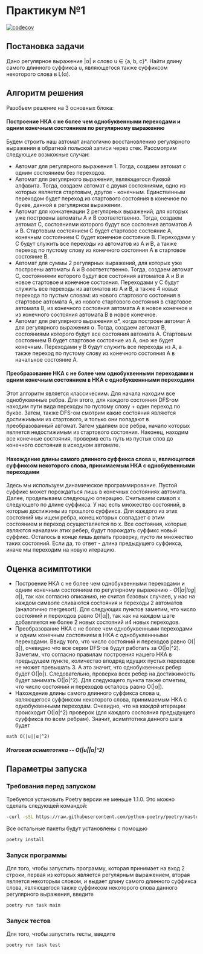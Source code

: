 # Практикум №1
[![codecov](https://codecov.io/gh/Piachonkin-Alex/FormalLangPrac1/branch/main/graph/badge.svg?token=6L5DPCEEHB)](https://codecov.io/gh/Piachonkin-Alex/FormalLangPrac1)

## Постановка задачи
Дано регулярное выражение |α| и слово u ∈ {a, b, c}*. Найти длину самого длинного суффикса u, являющегося также суффиксом некоторого слова в L(α).

## Алгоритм решения
Разобьем решение на 3 основных блока:
#### Построение НКА с не более чем однобуквенными переходами и одним конечным состоянием по регулярному выражению
Будем строить наш автомат аналогично восстановлению регулярного выражения в обратной польской записи через стек. Рассмотрим следующие возможные случаи:
- Автомат для регулярного выражения 1. Тогда, создаем автомат с одним состоянием без переходов.
- Автомат для регулярного выражения, являющегося буквой алфавита. Тогда, создаем автомат с двумя состояниями, одно из которых является стартовым, другое - конечным. Единственным переходом будет переход из стартового состояния в конечное по букве, данной в регулярном выражении.
- Автомат для конкатенации 2 регулярных выражений, для которых уже построены автоматы A и B соответственно. Тогда, создаем автомат С, состояниями которого будут все состояния автоматов A и B. Стартовым состоянием C будет стартовое состояние A, конечным состоянием C будет конечное состояние B. Переходами у С будут служить все переходы из автоматов из A и B, а также переход по пустому слову из конечного состояния A в стартовое состояние B.
- Автомат для суммы 2 регулярных выражений, для которых уже построены автоматы A и B соответственно. Тогда, создаем автомат С, состояниями которого будут все состояния автоматов A и B и новое стартовое и конечное состояния. Переходами у С будут служить все переходы из автоматов из A и B, а также 4 новых перехода по пустым словам: из нового стартового состояния в стартовое автомата A, из нового стартового состояния в стартовое автомата B, из конечного состояния автомата A в новое конечное и из конечного состояния автомата B в новое конечное.
- Автомат для регулярного выражения α*, когда построен автомат A для регулярного выражения α. Тогда, создаем автомат B, состояниями которого будут все состояния автомата A. Стартовым состоянием B будет стартовое состояние из A, оно же будет конечным. Переходами у B будут служить все переходы из A, а также переход по пустому слову из конечного состояния A в начальное состояние A.
#### Преобразование НКА с не более чем однобуквенными переходами и одним конечным состоянием в НКА с однобуквеннными переходами
Этот алгоритм является классическим. Для начала находим все однобуквенные ребра. Для этого, для каждого состояния DFS-ом находим пути вида переходы по пустому слову + один переход по букве. Затем, также DFS-ом смотрим какие состояния являются достижимыми из стартового, и только они попадают в преобразованный автомат. Затем удаляем все ребра, начало которых является недостижимым из стартового состояния. Наконец, находим все конечные состояния, проверив есть путь из пустых слов до конечного состояния в исходном автомате.
#### Нахождение длины самого длинного суффикса слова u, являющегося суффиксом некоторого слова, принимаемым НКА с однобуквенными переходами
Здесь мы используем динамическое программирование. Пустой суффикс может порождаться лишь в конечных состояниях автомата. Далее, проделываем следующую операцию. Считываем символ x следующего по длине суффикса. У нас есть множество состояний, в которые достижимы из прошлого суффикса. Для каждого из этих состояний мы ищем ребра, конец которых совпадает с этим состоянием и переход осуществляется по x. Все состояния, которые являются началами этих ребер, будут порождать суффикс новый суффикс. Осталось в конце лишь делать проверку, пусто ли множество таких состояний. Если да, то ответ - длина предыдущего суффикса, иначе мы переходим на новую итерацию.
## Оценка асимптотики
- Построение НКА с не более чем однобуквенными переходами и одним конечным состоянием по регулярному выражению - $O(|α|log|α|)$, так как согласно описанию, не считая базовых случаев, у нас на каждом символе сливаются состояния и переходы 2 автоматов (аналогично mergesort). Для следующих пунктов заметим, что число состояний и переходов равно O(|α|), так как на каждом шаге добавляется не более 2 новых состояний и4 новых переходов.
- Преобразование НКА с не более чем однобуквенными переходами и одним конечным состоянием в НКА с однобуквеннными переходами. Ввиду того, что число состояний и переходов равно O(|α|), очевидно что все серии DFS-ов будут работать за O(|α|^2). Заметим, что согласно правилам построения нашего НКА в предыдущем пункте, количество вподряд идущих пустых переходов не может превышать 3. А это значит, что однобуквенных ребер будет O(|α|). Следовательно, проверка всех ребер на достижимость будет занимать  O(|α|^2). Для следующего пункта также отметим, что число состояний и переходов осталось равно O(|α|).
- Нахождение длины самого длинного суффикса слова u, являющегося суффиксом некоторого слова, принимаемым НКА с однобуквенными переходам. Очевидно, что на каждой итерации происходит O(|α|^2) проверок (для каждого состояния предыдущего сууффикса по всем ребрам). Значит, асимптотика данного шага будет 
```
math O(|u||α|^2)
```
##### Итоговая асимптотика -- O(|u||α|^2)
## Параметры запуска

### Требования перед запуском
Требуется установить Poetry версии не меньше 1.1.0. Это можно сделать следующей командой:
```bash
-curl -sSL https://raw.githubusercontent.com/python-poetry/poetry/master/get-poetry.py | python -
```
Все остальные пакеты будут установлены с помощью
```bash
poetry install
```
### Запуск программы
Для того, чтобы запустить программу, которая принимает на вход 2 строки, первая из которых является регулярным выражением, вторая является некоторым словом, и выдает длину самого длинного суффикса слова, являющегося также суффиксом некоторого слова данного регулярного выражения, введите
```bash
poetry run task main
```
### Запуск тестов
Для того, чтобы запустить тесты, введите
```bash
poetry run task test
```
